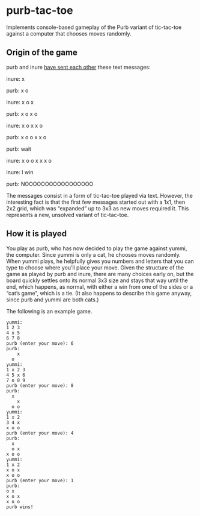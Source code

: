 # purb-tac-toe

Implements console-based gameplay of the Purb variant of tic-tac-toe against a computer that chooses moves randomly.

## Origin of the game

purb and inure [have sent each other](https://twitter.com/purrblind1/status/1700305986723139694) these text messages:

inure:
    x

purb:
    x o

inure:
    x o
      x

purb:
    x o
      x
        o

inure:
    x o
      x
    x   o

purb:
    x o o
      x
    x   o

purb:
    wait

inure:
    x o o
    x x
    x   o

inure:
    I win

purb:
    NOOOOOOOOOOOOOOOOO

The messages consist in a form of tic-tac-toe played via text. However, the interesting fact is that the first few messages started out with a 1x1, then 2x2 grid, which was “expanded” up to 3x3 as new moves required it. This represents a new, unsolved variant of tic-tac-toe.

## How it is played

You play as purb, who has now decided to play the game against yummi, the computer. Since yummi is only a cat, he chooses moves randomly. When yummi plays, he helpfully gives you numbers and letters that you can type to choose where you’ll place your move. Given the structure of the game as played by purb and inure, there are many choices early on, but the board quickly settles onto its normal 3x3 size and stays that way until the end, which happens, as normal, with either a win from one of the sides or a “cat’s game”, which is a tie. (It also happens to describe this game anyway, since purb and yummi are both cats.)

The following is an example game.

	yummi:
	1 2 3
	4 x 5
	6 7 8
	purb (enter your move): 6
	purb:
		x  
	  o    
	yummi:
	1 x 2 3
	4 5 x 6
	7 o 8 9
	purb (enter your move): 8
	purb:
	  x    
		x  
	  o o  
	yummi:
	1 x 2
	3 4 x
	x o o
	purb (enter your move): 4
	purb:
	  x  
	  o x
	x o o
	yummi:
	1 x 2
	x o x
	x o o
	purb (enter your move): 1
	purb:
	o x  
	x o x
	x o o
	purb wins!